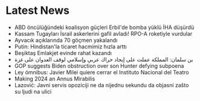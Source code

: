# Latest News
-  ABD öncülüğündeki koalisyon güçleri Erbil'de bomba yüklü İHA düşürdü
-  Kassam Tugayları İsrail askerlerini gafil avladı! RPO-A roketiyle vurdular
-  Ayvacık açıklarında 70 göçmen yakalandı
-  Putin: Hindistan'la ticaret hacmimiz hızla arttı
-  Beşiktaş Emlakjet evinde rahat kazandı
-  بن سلمان: المملكة عملت على إيجاد حراك عربي وإسلامي لوقف العدوان على غزة
-  GOP suggests Biden obstruction over son Hunter defying subpoena
-  Ley ómnibus: Javier Milei quiere cerrar el Instituto Nacional del Teatro
-  Making 2024 an Annus Mirabilis
-  Lazović: Javni servis opoziciji ne da nijednu sekundu da objasni zašto su ljudi na ulici

